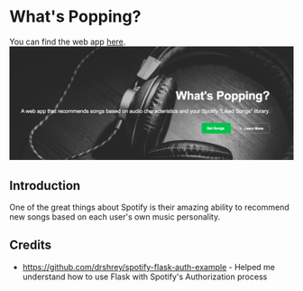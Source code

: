 # What's Popping?
You can find the web app [here](http://www.whatspopping.xyz/). 
![banner](data/whatspopping.jpg)
## Introduction
One of the great things about Spotify is their amazing ability to recommend new songs based on each user's own music personality.
## Credits
* https://github.com/drshrey/spotify-flask-auth-example - Helped me understand how to use Flask with Spotify's Authorization process
